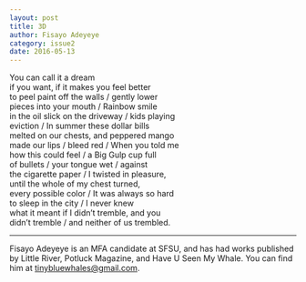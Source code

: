 ```yaml
---
layout: post
title: 3D
author: Fisayo Adeyeye
category: issue2
date: 2016-05-13
---
```


You can call it a dream <br>
if you want, if it makes you feel better <br>
to peel paint off the walls / gently lower <br>
pieces into your mouth /  Rainbow smile <br>
in the oil slick on the driveway / kids playing <br>
eviction / In summer these dollar bills <br>
melted on our chests, and peppered mango <br>
made our lips / bleed red / When you told me <br>
how this could feel / a Big Gulp cup full <br>
of bullets / your tongue wet / against <br>
the cigarette paper / I twisted in pleasure, <br>
until the whole of my chest turned, <br>
every possible color / It was always so hard <br>
to sleep in the city / I never knew <br>
what it meant  if I didn’t tremble, and you <br>
didn’t tremble / and neither of us trembled.<br>

___

Fisayo Adeyeye is an MFA candidate at SFSU, and has had works published by Little River, Potluck Magazine, and Have U Seen My Whale. You can find him at tinybluewhales@gmail.com.